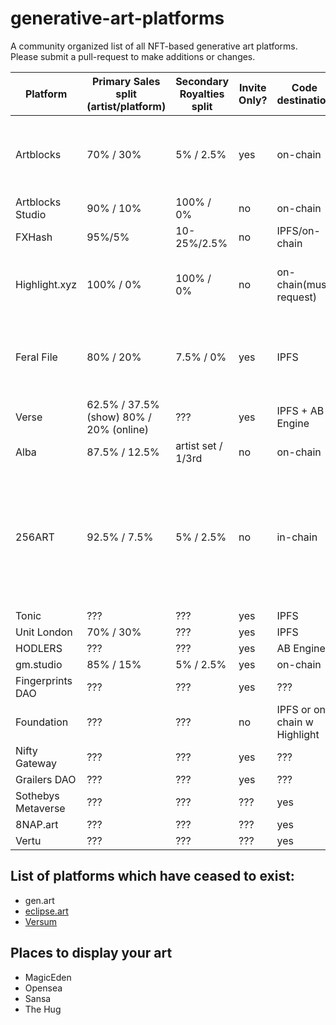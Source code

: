 # generative-art-platforms
A community organized list of all NFT-based generative art platforms. Please submit a pull-request to make additions or changes.



| Platform | Primary Sales split (artist/platform) | Secondary Royalties split | Invite Only? | Code destination | Secondary Marketplace | URL | Twitter/X | Notes |
| - | - | - | - | - | - | - | - | - |
| Artblocks  | 70% / 30%  | 5% / 2.5% | yes | on-chain | yes | [link](https://www.artblocks.io) | ??? | Application required, projects are either "curated" or "presents" |
| Artblocks Studio | 90% / 10% | 100% / 0% | no | on-chain | yes | [link](https://www.artblocksengine.io/) | ??? | DIY version of Artblocks |
| FXHash | 95%/5% | 10-25%/2.5% | no | IPFS/on-chain | yes |  [link](https://www.fxhash.com) | ??? | - |
| Highlight.xyz | 100% / 0% | 100% / 0% | no | on-chain(must request) | no | [link](https://www.highlight.xyz) | ??? | Platform charges buyers small fee instead of artists |
| Feral File | 80% / 20% | 7.5% / 0% | yes | IPFS | no | [link](https://www.feralfile.com) | ??? | Has "exhibitions" which are curated by invited individuals |
| Verse | 62.5% / 37.5% (show) 80% / 20% (online) | ??? | yes | IPFS + AB Engine | yes | [link](https://www.verse.works) | - | - |
| Alba | 87.5% / 12.5% | artist set / 1/3rd | no | on-chain | ??? | [link](https://www.alba.art/) | ??? | ??? | - |
| 256ART| 92.5% / 7.5% | 5% / 2.5% | no | in-chain | no | [link](https://256art.com) | [link](https://twitter.com/Mint256ART) | open, in-chain, on Ethereum, fully automated testing (no need for testnet). Quick look at artist [portal here](https://twitter.com/ShaikTibout/status/1674481929884938241) |
| Tonic | ??? | ??? | yes | IPFS | yes | [link](https://www.tonic.xyz) | ??? | - |
| Unit London | 70% / 30% | ??? | yes | IPFS | no | [link](https://www.unitlondon.com) | ??? | ??? | ??? | - |
| HODLERS | ??? | ??? | yes | AB Engine | ??? | [link](https://www.hodlers.one/) | ??? | ??? | - |
| gm.studio | 85% / 15% | 5% / 2.5% | yes | on-chain | no | [link](https://www.gmstudio.art/) | ??? | ??? | - |
| Fingerprints DAO | ??? | ??? | yes | ??? | ??? | [link](https://fingerprintsdao.xyz/) | ??? | ??? | - |
| Foundation | ??? | ??? | no | IPFS or on-chain w Highlight | yes | [link](https://www.foundation.app) | ??? | ??? | - |
| Nifty Gateway | ??? | ??? | yes | ??? | ??? | [link](https://www.niftygateway.com/) | ??? | ??? | - |
| Grailers DAO | ??? | ??? | yes | ??? | ??? | [link](https://www.grailers.com/) | ??? | ??? | - |
| Sothebys Metaverse | ??? | ??? | ??? | yes | ??? | [link](https://metaverse.sothebys.com/) | ??? | ??? | - |
| 8NAP.art | ??? | ??? | ??? | yes | ??? | [link](https://8nap.art/) | ??? | ??? | - |
| Vertu | ??? | ??? | ??? | yes | ??? | [link](https://digital.vertufineart.com/) | ??? | - |


## List of platforms which have ceased to exist:
- gen.art
- [eclipse.art](https://twitter.com/eclipse_dot_art)
- [Versum](https://twitter.com/versumofficial/status/1710250847832031723)

## Places to display your art
- MagicEden
- Opensea
- Sansa
- The Hug
